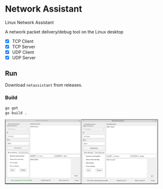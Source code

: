 # Network Assistant

Linux Network Assistant

A network packet delivery/debug tool on the Linux desktop

- [x] TCP Client
- [x] TCP Server
- [x] UDP Client
- [x] UDP Server

## Run
Download `netassistant` from releases.

### Build
```
go get
go build .
```

![APP](./demo.png)
